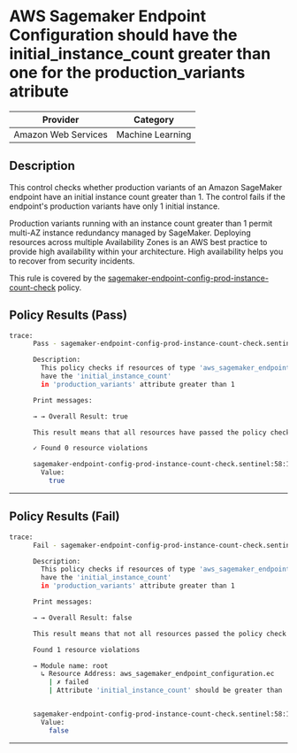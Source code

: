 # AWS Sagemaker Endpoint Configuration should have the initial_instance_count greater than one for the production_variants atribute

| Provider            | Category         |
| ------------------- | ---------------- |
| Amazon Web Services | Machine Learning |

## Description

This control checks whether production variants of an Amazon SageMaker endpoint have an initial instance count greater than 1. The control fails if the endpoint's production variants have only 1 initial instance.

Production variants running with an instance count greater than 1 permit multi-AZ instance redundancy managed by SageMaker. Deploying resources across multiple Availability Zones is an AWS best practice to provide high availability within your architecture. High availability helps you to recover from security incidents.

This rule is covered by the [sagemaker-endpoint-config-prod-instance-count-check](https://github.com/hashicorp/policy-library-NIST-Policy-Set-for-AWS-Terraform/blob/main/policies/sagemaker/sagemaker-endpoint-config-prod-instance-count-check.sentinel) policy.

## Policy Results (Pass)

```bash
trace:
      Pass - sagemaker-endpoint-config-prod-instance-count-check.sentinel

      Description:
        This policy checks if resources of type 'aws_sagemaker_endpoint_configuration'
        have the 'initial_instance_count'
        in 'production_variants' attribute greater than 1

      Print messages:

      → → Overall Result: true

      This result means that all resources have passed the policy check for the policy sagemaker-endpoint-config-prod-instance-count-check.

      ✓ Found 0 resource violations

      sagemaker-endpoint-config-prod-instance-count-check.sentinel:58:1 - Rule "main"
        Value:
          true
```

---

## Policy Results (Fail)

```bash
trace:
      Fail - sagemaker-endpoint-config-prod-instance-count-check.sentinel

      Description:
        This policy checks if resources of type 'aws_sagemaker_endpoint_configuration'
        have the 'initial_instance_count'
        in 'production_variants' attribute greater than 1

      Print messages:

      → → Overall Result: false

      This result means that not all resources passed the policy check and the protected behavior is not allowed for the policy sagemaker-endpoint-config-prod-instance-count-check.

      Found 1 resource violations

      → Module name: root
        ↳ Resource Address: aws_sagemaker_endpoint_configuration.ec
          | ✗ failed
          | Attribute 'initial_instance_count' should be greater than '1' for AWS Sagemaker Endpoint Configuration. Refer to https://docs.aws.amazon.com/securityhub/latest/userguide/sagemaker-controls.html#sagemaker-4 for more details.


      sagemaker-endpoint-config-prod-instance-count-check.sentinel:58:1 - Rule "main"
        Value:
          false
```

---
